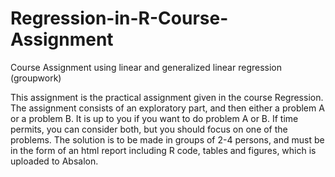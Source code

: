 # Regression-in-R-Course-Assignment
Course Assignment using linear and generalized linear regression (groupwork)

This assignment is the practical assignment given in the course Regression. 
The assignment consists of an exploratory part, and then either a problem A or a problem B. 
It is up to you if you want to do problem A or B. If time permits, you can consider both, but you should focus on one of the problems. 
The solution is to be made in groups of 2-4 persons, and must be in the form of an html report including R code, tables and figures, which is uploaded to Absalon.
